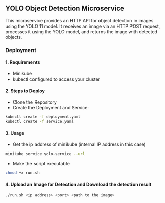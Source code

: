 ## YOLO Object Detection Microservice

This microservice provides an HTTP API for object detection in images using the YOLO 11 model. It receives an image via an HTTP POST request, processes it using the YOLO model, and returns the image with detected objects.

### Deployment
#### 1. Requirements
- Minikube
- kubectl configured to access your cluster

#### 2. Steps to Deploy

- Clone the Repository
- Create the Deployment and Service:
```bash
kubectl create -f deployment.yaml
kubectl create -f service.yaml
```

#### 3. Usage

- Get the ip address of minikube (internal IP address in this case)
```bash
minikube service yolo-service --url
```
- Make the script executable
```bash
chmod +x run.sh
``` 

#### 4. Upload an Image for Detection and Download the detection result

```bash
./run.sh <ip address> <port> <path to the image>
```
